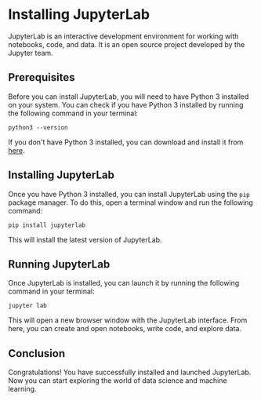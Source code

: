 # Installing JupyterLab

JupyterLab is an interactive development environment for working with notebooks, code, and data. It is an open source project developed by the Jupyter team.

## Prerequisites

Before you can install JupyterLab, you will need to have Python 3 installed on your system. You can check if you have Python 3 installed by running the following command in your terminal:

```
python3 --version
```

If you don't have Python 3 installed, you can download and install it from [here](https://www.python.org/downloads/).

## Installing JupyterLab

Once you have Python 3 installed, you can install JupyterLab using the `pip` package manager. To do this, open a terminal window and run the following command:

```
pip install jupyterlab
```

This will install the latest version of JupyterLab.

## Running JupyterLab

Once JupyterLab is installed, you can launch it by running the following command in your terminal:

```
jupyter lab
```

This will open a new browser window with the JupyterLab interface. From here, you can create and open notebooks, write code, and explore data.

## Conclusion

Congratulations! You have successfully installed and launched JupyterLab. Now you can start exploring the world of data science and machine learning.
